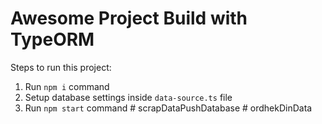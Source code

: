 # Awesome Project Build with TypeORM

Steps to run this project:

1. Run `npm i` command
2. Setup database settings inside `data-source.ts` file
3. Run `npm start` command
#   s c r a p D a t a P u s h D a t a b a s e  
 #   o r d h e k D i n D a t a  
 
